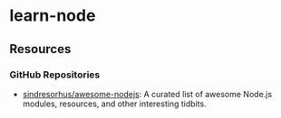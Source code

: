 # learn-node
## Resources
### GitHub Repositories
- [sindresorhus/awesome-nodejs](https://github.com/sindresorhus/awesome-nodejs): A curated list of awesome Node.js modules, resources, and other interesting tidbits.
